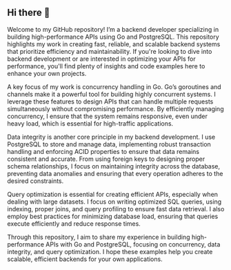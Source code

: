 ## Hi there 👋

Welcome to my GitHub repository! I’m a backend developer specializing in building high-performance APIs using Go and PostgreSQL. This repository highlights my work in creating fast, reliable, and scalable backend systems that prioritize efficiency and maintainability. If you're looking to dive into backend development or are interested in optimizing your APIs for performance, you'll find plenty of insights and code examples here to enhance your own projects.

A key focus of my work is concurrency handling in Go. Go’s goroutines and channels make it a powerful tool for building highly concurrent systems. I leverage these features to design APIs that can handle multiple requests simultaneously without compromising performance. By efficiently managing concurrency, I ensure that the system remains responsive, even under heavy load, which is essential for high-traffic applications.

Data integrity is another core principle in my backend development. I use PostgreSQL to store and manage data, implementing robust transaction handling and enforcing ACID properties to ensure that data remains consistent and accurate. From using foreign keys to designing proper schema relationships, I focus on maintaining integrity across the database, preventing data anomalies and ensuring that every operation adheres to the desired constraints.

Query optimization is essential for creating efficient APIs, especially when dealing with large datasets. I focus on writing optimized SQL queries, using indexing, proper joins, and query profiling to ensure fast data retrieval. I also employ best practices for minimizing database load, ensuring that queries execute efficiently and reduce response times.

Through this repository, I aim to share my experience in building high-performance APIs with Go and PostgreSQL, focusing on concurrency, data integrity, and query optimization. I hope these examples help you create scalable, efficient backends for your own applications.

